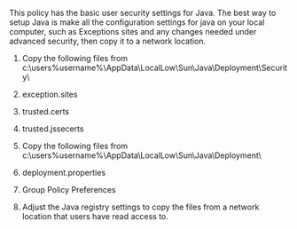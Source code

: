 This policy has the basic user security settings for Java.  The best way to setup Java is make all the configuration settings for java on your local computer, such as Exceptions sites and any changes needed under advanced security, then copy it to a network location.

1. Copy the following files from c:\users\%username%\AppData\LocalLow\Sun\Java\Deployment\Security\
  1. exception.sites
  2. trusted.certs
  3. trusted.jssecerts

2. Copy the following files from c:\users\%username%\AppData\LocalLow\Sun\Java\Deployment\
  1. deployment.properties
3. Group Policy Preferences
  1. Adjust the Java registry settings to copy the files from a network location that users have read access to.